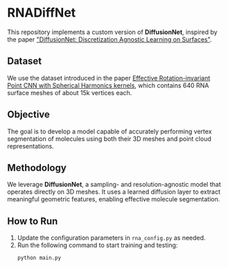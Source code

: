 # RNADiffNet

This repository implements a custom version of **DiffusionNet**, inspired by the paper ["DiffusionNet: Discretization Agnostic Learning on Surfaces"](https://arxiv.org/abs/2206.09398).

## Dataset

We use the dataset introduced in the paper [Effective Rotation-invariant Point CNN with Spherical Harmonics kernels](https://arxiv.org/abs/1906.11555), which contains 640 RNA surface meshes of about 15k vertices each.

## Objective

The goal is to develop a model capable of accurately performing vertex segmentation of molecules using both their 3D meshes and point cloud representations.

## Methodology

We leverage **DiffusionNet**, a sampling- and resolution-agnostic model that operates directly on 3D meshes. It uses a learned diffusion layer to extract meaningful geometric features, enabling effective molecule segmentation.

## How to Run

1. Update the configuration parameters in `rna_config.py` as needed.
2. Run the following command to start training and testing:
   ```bash
   python main.py
   ```